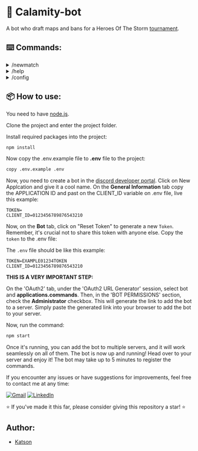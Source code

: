 # 🤖 Calamity-bot
A bot who draft maps and bans for a Heroes Of The Storm [tournament](https://www.calamitygaming.com.br/heroes-of-the-storm). 


## ⌨️ Commands:

<details>
  <summary> /newmatch </summary>
  
  - Create a new match registration (bans, fist picks and map selection).
  
    * options:

        > The sequence in which teams are selected only impact the game when is selected bo7 system, the team_1 will recieve the advantage setted on /config command.
        
        - system - Select a match system ex.: (Bo3, Bo5).
        - team1 - Select the first team role from discord server.
        - team2 - Select the second team role from discord server.
        
</details>

<details>
  <summary> /help </summary>
  
  - Display the commands descriptions.
</details>

<details>
  <summary> /config </summary>
  
  - This command allows you to configure or retrieve settings for the bot.

    To view the current settings, select the setting you want to see, and leave the `value` option empty.

    **Map setting instruction:**
    To set map preferences, use the setting command followed by the desired maps enclosed in spaces. For example: Sky Alterac Cursed. Each map should be listed separately. Note that maps must be specified by a single name.
    
    **Bo7 setting instruction:**
    Modify the format of the Bo7 system for tournaments. If your tournament utilizes the Upper Finals configuration, you can adjust the advantage given to the winning team.
    
    Using the setting Bo7 command, you can specify:
    
      - **map:** Automatically sets the toss coin winner to team_1.
      - **game:** Sets the first game win to team_1.
</details>

## 📦 How to use:
You need to have [node.js](https://nodejs.org/en).

Clone the project and enter the project folder.

Install required packages into the project:
  ```bash
npm install
  ```

Now copy the .env.example file to **.env** file to the project:
  ```.bash
copy .env.example .env
  ```

Now, you need to create a bot in the [discord developer portal](https://discord.com/developers/applications).
Click on New Applcation and give it a cool name.
On the **General Information** tab copy the APPLICATION ID and past on the CLIENT_ID variable on .env file, live this example: 

  ```.env
TOKEN=
CLIENT_ID=0123456789876543210
  ```

Now, on the **Bot** tab, click on "Reset Token" to generate a new `Token`. Remember, it's crucial not to share this token with anyone else.
Copy the `token` to the .env file:

The `.env` file should be like this example:
  ```.env
TOKEN=EXAMPLE01234TOKEN
CLIENT_ID=0123456789876543210
  ```

**THIS IS A VERY IMPORTANT STEP:**

On the 'OAuth2' tab, under the 'OAuth2 URL Generator' session, select bot and **applications.commands**. Then, in the 'BOT PERMISSIONS' section, check the **Administrator** checkbox. This will generate the link to add the bot to a server. Simply paste the generated link into your browser to add the bot to your server.

Now, run the command:
   ```js
npm start
  ```

Once it's running, you can add the bot to multiple servers, and it will work seamlessly on all of them.
The bot is now up and running! Head over to your server and enjoy it!
The bot may take up to 5 minutes to register the commands.

If you encounter any issues or have suggestions for improvements, feel free to contact me at any time:

[<img src="https://img.shields.io/badge/-Gmail-FF0000?style=flat-square&labelColor=FF0000&logo=gmail&logoColor=white&link=" alt="Gmail"/></a>](mailto:katson.alves@ccc.ufcg.edu.br)
[<img src="https://img.shields.io/badge/-Linkedin-0e76a8?style=flat-square&logo=Linkedin&logoColor=white&link=" alt="LinkedIn"/></a>](https://www.linkedin.com/in/katsonmatheus/)

⭐ If you've made it this far, please consider giving this repository a star! ⭐
 
## Author:
- [Katson](https://github.com/katson1)
